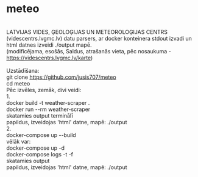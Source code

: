 # meteo
</br>LATVIJAS VIDES, ĢEOLOĢIJAS UN METEOROLOĢIJAS CENTRS (videscentrs.lvgmc.lv) datu parsers, ar docker konteinera stdout izvadi un html datnes izveidi ./output mapē.
</br>(modificējama, esošās, Saldus, atrašanās vieta, pēc nosaukuma - https://videscentrs.lvgmc.lv/karte)  
</br>Uzstādīšana:
</br>git clone https://github.com/jusis707/meteo
</br> cd meteo
</br>Pēc izvēles, zemāk, divi veidi:
</br>1.
</br>docker build -t weather-scraper .
</br>docker run --rm weather-scraper
</br>skatamies output terminālī
</br>papildus, izveidojas 'html' datne, mapē: ./output
</br>2.
</br>docker-compose up --build
</br>vēlāk var:
</br>docker-compose up -d
</br>docker-compose logs -t -f
</br>skatamies output
</br>papildus, izveidojas 'html' datne, mapē: ./output
